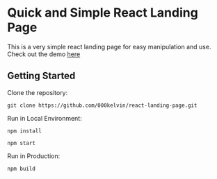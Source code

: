 # Quick and Simple React Landing Page

This is a very simple react landing page for easy manipulation and use. <br />
Check out the demo [here](https://react-landing-page-two.now.sh/)

## Getting Started

Clone the repository:

```
git clone https://github.com/000kelvin/react-landing-page.git
```

Run in Local Environment:

```
npm install

npm start
```

Run in Production:

```
npm build
```

